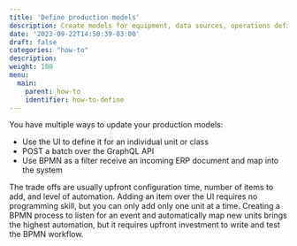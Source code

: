 ```yaml
---
title: 'Define production models'
description: Create models for equipment, data sources, operations definitions, work definitions, and so on. 
date: '2023-09-22T14:50:39-03:00'
draft: false
categories: "how-to"
description:
weight: 100
menu:
  main:
    parent: how-to
    identifier: how-to-define
---
```


You have multiple ways to update your production models:

- Use the UI to define it for an individual unit or class
- POST a batch over the GraphQL API
- Use BPMN as a filter receive an incoming ERP document and map into the system

The trade offs are usually upfront configuration time, number of items to add, and level of automation.
Adding an item over the UI requires no programming skill, but you can only add only one unit at a time.
Creating a BPMN process to listen for an event and automatically map new units brings the highest automation, but it requires upfront investment to write and test the BPMN workflow.

